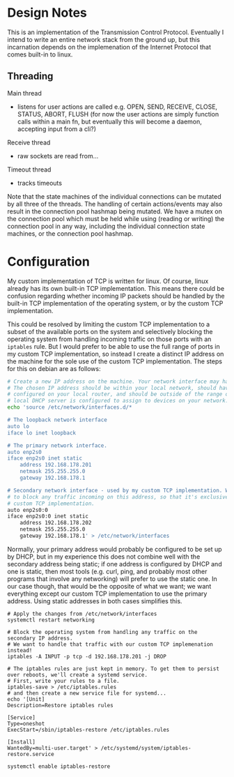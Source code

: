 # Design Notes

This is an implementation of the Transmission Control Protocol. Eventually I intend to write an entire network stack from the ground up, but this incarnation depends on the implemenation of the Internet Protocol that comes built-in to linux.

## Threading

Main thread
- listens for user actions are called e.g. OPEN, SEND, RECEIVE, CLOSE, STATUS, ABORT, FLUSH
  (for now the user actions are simply function calls within a main fn, but eventually this will become a daemon, accepting input from a cli?)

Receive thread
- raw sockets are read from...

Timeout thread
- tracks timeouts

Note that the state machines of the individual connections can be mutated by all three of the threads. The handling of certain actions/events may also result in the connection pool hashmap being mutated. We have a mutex on the connection pool which must be held while using (reading or writing) the connection pool in any way, including the individual connection state machines, or the connection pool hashmap.

# Configuration

My custom implementation of TCP is written for linux. Of course, linux already has its own built-in TCP implementation. This means there could be confusion regarding whether incoming IP packets should be handled by the built-in TCP implementation of the operating system, or by the custom TCP implementation.

This could be resolved by limiting the custom TCP implementation to a subset of the available ports on the system and selectively blocking the operating system from handling incoming traffic on those ports with an `iptables` rule. But I would prefer to be able to use the full range of ports in my custom TCP implementation, so instead I create a distinct IP address on the machine for the sole use of the custom TCP implementation. The steps for this on debian are as follows:

```sh
# Create a new IP address on the machine. Your network interface may have a different name.
# The chosen IP address should be within your local network, should have the same subnet mask
# configured on your local router, and should be outside of the range of addresses that your
# local DHCP server is configured to assign to devices on your network. You'll need to run this as root.
echo 'source /etc/network/interfaces.d/*

# The loopback network interface
auto lo
iface lo inet loopback

# The primary network interface.
auto enp2s0
iface enp2s0 inet static
    address 192.168.178.201
    netmask 255.255.255.0
    gateway 192.168.178.1

# Secondary network interface - used by my custom TCP implementation. We'll set up iptables
# to block any traffic incoming on this address, so that it's exclusively handled by our
# custom TCP implementation.
auto enp2s0:0
iface enp2s0:0 inet static
    address 192.168.178.202
    netmask 255.255.255.0
    gateway 192.168.178.1' > /etc/network/interfaces
```

Normally, your primary address would probably be configured to be set up by DHCP, but in my experience this does not combine well with the secondary address being static; if one address is configured by DHCP and one is static, then most tools (e.g. curl, ping, and probably most other programs that involve any networking) will prefer to use the static one. In our case though, that would be the opposite of what we want; we want everything except our custom TCP implementation to use the primary address. Using static addresses in both cases simplifies this.

```
# Apply the changes from /etc/network/interfaces
systemctl restart networking

# Block the operating system from handling any traffic on the secondary IP address.
# We want to handle that traffic with our custom TCP implemenation instead!
iptables -A INPUT -p tcp -d 192.168.178.201 -j DROP

# The iptables rules are just kept in memory. To get them to persist over reboots, we'll create a systemd service.
# First, write your rules to a file.
iptables-save > /etc/iptables.rules
# and then create a new service file for systemd...
echo '[Unit]
Description=Restore iptables rules

[Service]
Type=oneshot
ExecStart=/sbin/iptables-restore /etc/iptables.rules

[Install]
WantedBy=multi-user.target' > /etc/systemd/system/iptables-restore.service

systemctl enable iptables-restore
```
